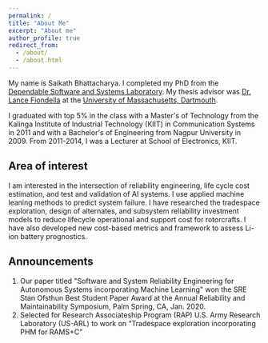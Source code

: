 ```yaml
---
permalink: /
title: "About Me"
excerpt: "About me"
author_profile: true
redirect_from:
  - /about/
  - /about.html
---
```


My name is Saikath Bhattacharya. I completed my PhD from the [Dependable Software and Systems Laboratory](https://lfiondella.sites.umassd.edu/). My thesis advisor was [Dr. Lance Fiondella](https://www.umassd.edu/directory/lfiondella/) at the [University of Massachusetts, Dartmouth](https://www.umassd.edu/engineering/ece/). 

I graduated with top 5% in the class with a Master's of Technology  from the Kalinga Institute of Industrial Technology (KIIT) in Communication Systems in 2011 and with a Bachelor's of Engineering from Nagpur University in 2009. From 2011-2014, I was a Lecturer at School of Electronics, KIIT.


Area of interest
---
I am interested in the intersection of reliability engineering, life cycle cost estimation, and test and validation of AI systems. I use applied machine leaning methods to predict system failure. I have researched the tradespace exploration, design of alternates, and subsystem reliability investment models to reduce lifecycle operational and support cost for rotorcrafts. I have also developed new cost-based metrics and framework to assess Li-ion battery prognostics.

Announcements
---
1. Our paper titled "Software and System Reliability Engineering for Autonomous Systems incorporating Machine Learning" won the SRE Stan Ofsthun Best Student Paper Award at the Annual Reliability and Maintainability Symposium, Palm Spring, CA, Jan. 2020.
2. Selected for Research Associateship Program (RAP) U.S. Army Research Laboratory (US-ARL) to work on "Tradespace exploration incorporating PHM for RAMS+C"  
